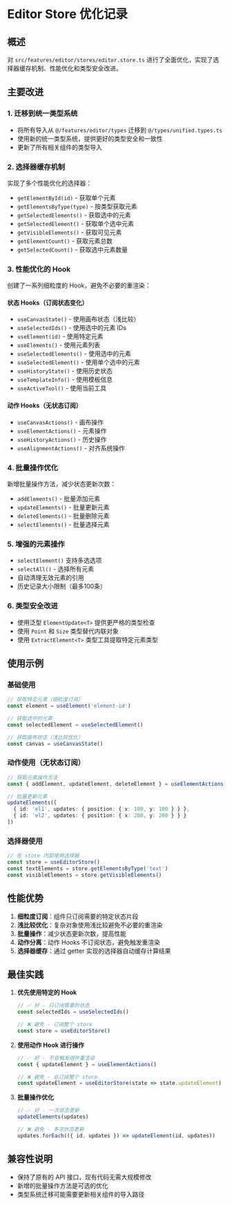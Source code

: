 # Editor Store 优化记录

## 概述
对 `src/features/editor/stores/editor.store.ts` 进行了全面优化，实现了选择器缓存机制、性能优化和类型安全改进。

## 主要改进

### 1. 迁移到统一类型系统
- 将所有导入从 `@/features/editor/types` 迁移到 `@/types/unified.types.ts`
- 使用新的统一类型系统，提供更好的类型安全和一致性
- 更新了所有相关组件的类型导入

### 2. 选择器缓存机制
实现了多个性能优化的选择器：
- `getElementById(id)` - 获取单个元素
- `getElementsByType(type)` - 按类型获取元素
- `getSelectedElements()` - 获取选中的元素
- `getSelectedElement()` - 获取单个选中元素
- `getVisibleElements()` - 获取可见元素
- `getElementCount()` - 获取元素总数
- `getSelectedCount()` - 获取选中元素数量

### 3. 性能优化的 Hook
创建了一系列细粒度的 Hook，避免不必要的重渲染：

#### 状态 Hooks（订阅状态变化）
- `useCanvasState()` - 使用画布状态（浅比较）
- `useSelectedIds()` - 使用选中的元素 IDs
- `useElement(id)` - 使用特定元素
- `useElements()` - 使用元素列表
- `useSelectedElements()` - 使用选中的元素
- `useSelectedElement()` - 使用单个选中的元素
- `useHistoryState()` - 使用历史状态
- `useTemplateInfo()` - 使用模板信息
- `useActiveTool()` - 使用当前工具

#### 动作 Hooks（无状态订阅）
- `useCanvasActions()` - 画布操作
- `useElementActions()` - 元素操作
- `useHistoryActions()` - 历史操作
- `useAlignmentActions()` - 对齐系统操作

### 4. 批量操作优化
新增批量操作方法，减少状态更新次数：
- `addElements()` - 批量添加元素
- `updateElements()` - 批量更新元素
- `deleteElements()` - 批量删除元素
- `selectElements()` - 批量选择元素

### 5. 增强的元素操作
- `selectElement()` 支持多选选项
- `selectAll()` - 选择所有元素
- 自动清理无效元素的引用
- 历史记录大小限制（最多100条）

### 6. 类型安全改进
- 使用泛型 `ElementUpdate<T>` 提供更严格的类型检查
- 使用 `Point` 和 `Size` 类型替代内联对象
- 使用 `ExtractElement<T>` 类型工具提取特定元素类型

## 使用示例

### 基础使用
```typescript
// 获取特定元素（细粒度订阅）
const element = useElement('element-id')

// 获取选中的元素
const selectedElement = useSelectedElement()

// 获取画布状态（浅比较优化）
const canvas = useCanvasState()
```

### 动作使用（无状态订阅）
```typescript
// 获取元素操作方法
const { addElement, updateElement, deleteElement } = useElementActions()

// 批量更新元素
updateElements([
  { id: 'el1', updates: { position: { x: 100, y: 100 } } },
  { id: 'el2', updates: { position: { x: 200, y: 200 } } }
])
```

### 选择器使用
```typescript
// 在 store 内部使用选择器
const store = useEditorStore()
const textElements = store.getElementsByType('text')
const visibleElements = store.getVisibleElements()
```

## 性能优势

1. **细粒度订阅**：组件只订阅需要的特定状态片段
2. **浅比较优化**：复杂对象使用浅比较避免不必要的重渲染
3. **批量操作**：减少状态更新次数，提高性能
4. **动作分离**：动作 Hooks 不订阅状态，避免触发重渲染
5. **选择器缓存**：通过 getter 实现的选择器自动缓存计算结果

## 最佳实践

1. **优先使用特定的 Hook**
   ```typescript
   // ✅ 好 - 只订阅需要的状态
   const selectedIds = useSelectedIds()
   
   // ❌ 避免 - 订阅整个 store
   const store = useEditorStore()
   ```

2. **使用动作 Hook 进行操作**
   ```typescript
   // ✅ 好 - 不会触发组件重渲染
   const { updateElement } = useElementActions()
   
   // ❌ 避免 - 会订阅整个 store
   const updateElement = useEditorStore(state => state.updateElement)
   ```

3. **批量操作优化**
   ```typescript
   // ✅ 好 - 一次状态更新
   updateElements(updates)
   
   // ❌ 避免 - 多次状态更新
   updates.forEach(({ id, updates }) => updateElement(id, updates))
   ```

## 兼容性说明

- 保持了原有的 API 接口，现有代码无需大规模修改
- 新增的批量操作方法是可选的优化
- 类型系统迁移可能需要更新相关组件的导入路径